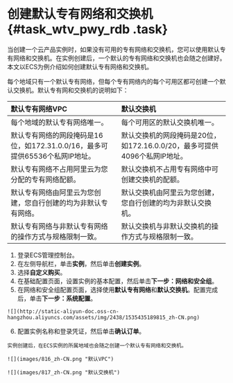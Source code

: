 # 创建默认专有网络和交换机 {#task_wtv_pwy_rdb .task}

当创建一个云产品实例时，如果没有可用的专有网络和交换机，您可以使用默认专有网络和交换机。在实例创建后，一个默认的专有网络和交换机也会随之创建好。本文以ECS为例介绍如何创建默认专有网络和交换机。

每个地域只有一个默认专有网络，但每个专有网络内的每个可用区都可创建一个默认交换机。默认专有网和交换机的说明如下：

|默认专有网络VPC|默认交换机|
|:--------|:----|
|每个地域的默认专有网络唯一。|每个可用区的默认交换机唯一。|
|默认专有网络的网段掩码是16位，如172.31.0.0/16，最多可提供65536个私网IP地址。|默认交换机的网段掩码是20位，如172.16.0.0/20，最多可提供4096个私网IP地址。|
|默认专有网络不占用阿里云为您分配的专有网络配额。|默认交换机不占用专有网络中可创建交换机的配额。|
|默认专有网络由阿里云为您创建，您自行创建的均为非默认专有网络。|默认交换机由阿里云为您创建，您自行创建的均为非默认交换机。|
|默认专有网络与非默认专有网络的操作方式与规格限制一致。|默认交换机与非默认交换机的操作方式与规格限制一致。|

1.   登录ECS管理控制台。 
2.   在左侧导航栏，单击**实例**，然后单击**创建实例**。 
3.   选择**自定义购买**。 
4.   在基础配置页面，设置实例的基本配置，然后单击**下一步：网络和安全组**。 
5.   在网络和安全组配置页面，选择使用**默认专有网络**和**默认交换机**。配置完成后，单击**下一步：系统配置**。 

    ![](http://static-aliyun-doc.oss-cn-hangzhou.aliyuncs.com/assets/img/2438/1535435189815_zh-CN.png)

6.   配置实例名称和登录凭证，然后单击**确认订单**。 

    实例创建后，在ECS实例的所属地域也会随之创建一个默认专有网络和交换机。

    ![](images/816_zh-CN.png "默认VPC")

    ![](images/817_zh-CN.png "默认交换机")


